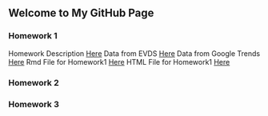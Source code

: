 ## Welcome to My GitHub Page


### Homework 1
Homework Description [Here](https://github.com/BU-IE-360/spring22-fatihmecidiye/blob/gh-pages/HW1/IE360_Spring22_HW1.pdf)
Data from EVDS [Here](https://github.com/BU-IE-360/spring22-fatihmecidiye/blob/gh-pages/HW1/EVDS.xlsx)
Data from Google Trends [Here](https://github.com/BU-IE-360/spring22-fatihmecidiye/blob/gh-pages/HW1/multiTimeline.xlsx)
Rmd File for Homework1 [Here](https://github.com/BU-IE-360/spring22-fatihmecidiye/blob/gh-pages/HW1/Fatih1.Rmd)
HTML File for Homework1 [Here](https://github.com/BU-IE-360/spring22-fatihmecidiye/blob/gh-pages/HW1/Fatih1.html)

### Homework 2

### Homework 3

